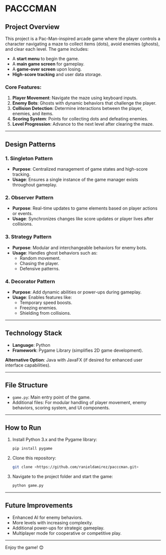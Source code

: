 # PACCCMAN 

## Project Overview

This project is a Pac-Man-inspired arcade game where the player controls a character navigating a maze to collect items (dots), avoid enemies (ghosts), and clear each level. The game includes:

- A **start menu** to begin the game.
- A **main game screen** for gameplay.
- A **game-over screen** upon losing.
- **High-score tracking** and user data storage.

### Core Features:
1. **Player Movement**: Navigate the maze using keyboard inputs.
2. **Enemy Bots**: Ghosts with dynamic behaviors that challenge the player.
3. **Collision Detection**: Determine interactions between the player, enemies, and items.
4. **Scoring System**: Points for collecting dots and defeating enemies.
5. **Level Progression**: Advance to the next level after clearing the maze.

---

## Design Patterns

### 1. **Singleton Pattern**
- **Purpose**: Centralized management of game states and high-score tracking.
- **Usage**: Ensures a single instance of the game manager exists throughout gameplay.

### 2. **Observer Pattern**
- **Purpose**: Real-time updates to game elements based on player actions or events.
- **Usage**: Synchronizes changes like score updates or player lives after collisions.

### 3. **Strategy Pattern**
- **Purpose**: Modular and interchangeable behaviors for enemy bots.
- **Usage**: Handles ghost behaviors such as:
  - Random movement.
  - Chasing the player.
  - Defensive patterns.

### 4. **Decorator Pattern**
- **Purpose**: Add dynamic abilities or power-ups during gameplay.
- **Usage**: Enables features like:
  - Temporary speed boosts.
  - Freezing enemies.
  - Shielding from collisions.

---

## Technology Stack

- **Language**: Python
- **Framework**: Pygame Library (simplifies 2D game development).

**Alternative Option**: Java with JavaFX (if desired for enhanced user interface capabilities).

---

## File Structure

- `game.py`: Main entry point of the game.
- Additional files: For modular handling of player movement, enemy behaviors, scoring system, and UI components.

---

## How to Run

1. Install Python 3.x and the Pygame library:
   ```bash
   pip install pygame
   ```
2. Clone this repository:
   ```bash
   git clone <https://github.com/ranieldamirez/pacccman.git>
   ```
3. Navigate to the project folder and start the game:
   ```bash
   python game.py
   ```

---

## Future Improvements

- Enhanced AI for enemy behaviors.
- More levels with increasing complexity.
- Additional power-ups for strategic gameplay.
- Multiplayer mode for cooperative or competitive play.

--- 

Enjoy the game! 😊
